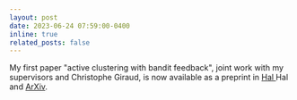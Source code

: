 ```yaml
---
layout: post
date: 2023-06-24 07:59:00-0400
inline: true
related_posts: false
---
```


My first paper "active clustering with bandit feedback", joint work with my supervisors and Christophe Giraud, is now available as a preprint in <a href="https://hal.inrae.fr/MISTEA/hal-04610780v1">Hal </a>Hal and <a href="https://arxiv.org/abs/2406.11485">ArXiv</a>.
